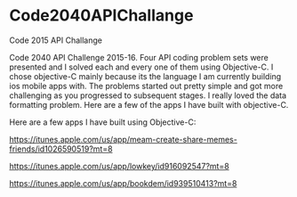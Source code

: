 # Code2040APIChallange
Code 2015 API Challange

Code 2040 API Challenge 2015-16. Four API coding problem sets were presented and I solved each and every one of them using Objective-C. I chose objective-C
mainly because its the language I am currently building ios mobile apps with. The problems started out pretty simple and got more challenging as 
you progressed to subsequent stages. I really loved the data formatting problem. Here are a few of the apps I have built with objective-C. 


Here are a few apps I have built using Objective-C:

https://itunes.apple.com/us/app/meam-create-share-memes-friends/id1026590519?mt=8

https://itunes.apple.com/us/app/lowkey/id916092547?mt=8

https://itunes.apple.com/us/app/bookdem/id939510413?mt=8
